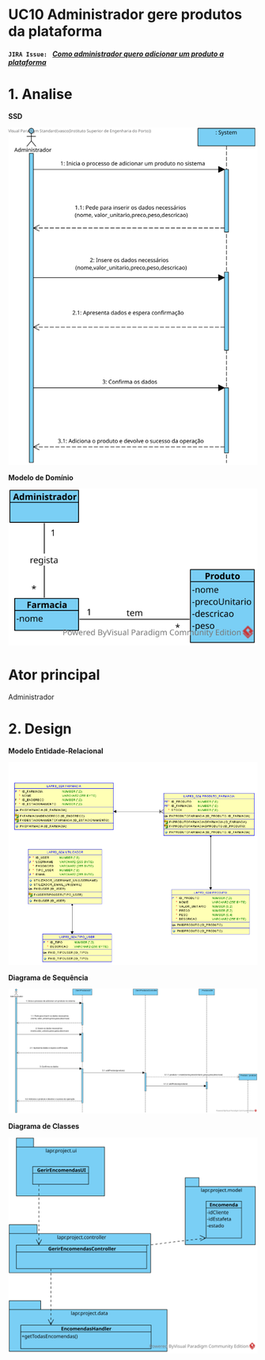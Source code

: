 # **UC10 Administrador gere produtos da plataforma**


#### `JIRA Issue: ` [_Como administrador quero adicionar um produto a plataforma_](https://jira.dei.isep.ipp.pt/browse/LAP3AP5-252)
# **1. Analise**


**SSD**

![UC10_SSD.svg](UC10_SSD.svg)

**Modelo de Domínio**

![UC10_MD.svg](UC10_MD.svg)

# **Ator principal**

Administrador


# **2. Design**

**Modelo Entidade-Relacional**

![MER.png](MER.png)


**Diagrama de Sequência**

![UC10-Design-Sequence.svg](UC10-Design-Sequence.svg)

**Diagrama de Classes** 

![UC10-Design-Class.svg](UC10-Design-Class.svg)